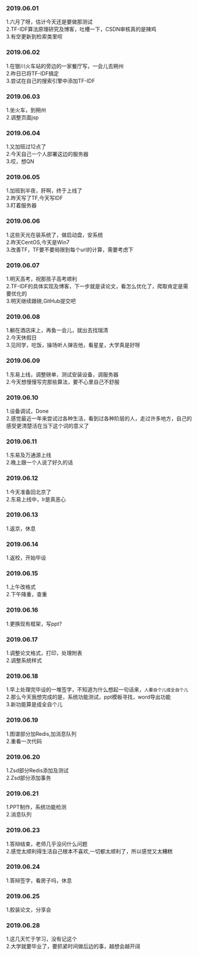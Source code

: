 ### 2019.06.01
1.六月了呀，估计今天还是要做那测试<br>
2.TF-IDF算法原理研究及博客，吐槽一下，CSDN审核真的是辣鸡<br>
3.有空更新到检索类里呗<br>

### 2019.06.02
1.在银川火车站的旁边的一家餐厅写，一会儿去朔州<br>
2.昨日已将TF-IDF搞定<br>
3.尝试在自己的搜索引擎中添加TF-IDF<br>

### 2019.06.03
1.坐火车，到朔州<br>
2.调整页面jsp<br>

### 2019.06.04
1.又加班过12点了<br>
2.今天自己一个人部署这边的服务器<br>
3.哎，想QN<br>

### 2019.06.05
1.加班到半夜，肝啊，终于上线了<br>
2.昨天写了TF,今天写IDF<br>
3.盯着服务器<br>

### 2019.06.06
1.这些天光在装系统了，做启动盘，安系统<br>
2.昨天CentOS,今天是Win7<br>
3.改善TF，TF要不要局限到每个url的计算，需要考虑下<br>

### 2019.06.07
1.明天高考，祝那孩子高考顺利<br>
2.TF-IDF的具体实现及博客，下一步就是读论文，看怎么优化了，爬取肯定是需要优化的<br>
3.明天继续跟磅,GitHub提交吧<br>

### 2019.06.08
1.躺在酒店床上，再鱼一会儿，就出去找瑞清<br>
2.今天休假日<br>
3.见同学，吃饭，操场听人弹吉他，看星星，大学真是好呀<br>

### 2019.06.09
1.东易上线，调整磅单，测试安装设备，调服务器<br>
2.今天想慢慢写完那些算法，要不心里自己不舒服<br>

### 2019.06.10
1.设备调试，Done<br>
2.感觉最近一年来尝试过各种生活，看到过各种阶层的人，走过许多地方，自己的感受更清楚活在当下这个词的意义了<br>

### 2019.06.11
1.东易及万通源上线<br>
2.晚上跟一个人说了好久的话<br>

### 2019.06.12
1.今天准备回北京了<br>
2.东易上线中，lr是真恶心<br>

### 2019.06.13
1.返京，休息<br>

### 2019.06.14
1.返校，开始毕设<br>

### 2019.06.15
1.上午改格式<br>
2.下午降重，查重<br>

### 2019.06.16
1.更换现有框架，写ppt?<br>

### 2019.06.17
1.调整论文格式，打印，处理附表<br>
2.调整系统样式<br>

### 2019.06.18
1.早上处理完毕设的一堆签字，不知道为什么想起一句话来，`人要自个儿成全自个儿`<br>
2.那么今天我想完成的是，系统功能测试，ppt模板寻找，word导出功能<br>
3.新功能算是成全自个儿<br>

### 2019.06.19
1.图谱部分加Redis,加消息队列<br>
2.重看一次代码<br>

### 2019.06.20
1.Zsd部分Redis添加及测试<br>
2.Zsd部分添加事务<br>

### 2019.06.21
1.PPT制作，系统功能检测<br>
2.消息队列<br>

### 2019.06.23
1.答辩结束，老师几乎没问什么问题<br>
2.感觉太顺利得生活自己根本不喜欢,一切都太顺利了，所以感觉又太糟糕<br>

### 2019.06.24
1.答辩签字，看房子吗，休息<br>

### 2019.06.25
1.胶装论文，分享会<br>

### 2019.06.28
1.这几天忙于学习，没有记这个<br>
2.大学就要毕业了，要抓紧时间做后边的事，越想会越开阔<br>
